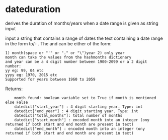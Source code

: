 # dateduration
derives the duration of months/years when a date range is given as string input

input a string that contains a range of dates
the text containing a date range in the form <start date> to/- <end date>. The <start date> and <end date> can be either of the form:

    1) month(space or "'" or "." or "\")year 2) only year
    month can take the values from the hashmonths dictionary
    and year can be a 4 digit number between 1900-2099 or a 2 digit number:
    yy eg: 99, 04 etc
    yyyy eg: 1970, 2015 etc
    Supported for years between 1960 to 2059
    
Returns:

        month_found: boolean variable set to True if month is mentioned else False
        datedict["start_year"] : 4 digit starting year. Type: int
        datedict["end_year"] : 4 digit starting year. Type: int
        datedict["total_months"]: total number of months
        datedict["start_month"] : encoded month into an integer (ony returned if both start and end month are present in text)
        datedict["end_month"] : encoded month into an integer (ony returned if both start and end month are present in text)
    
